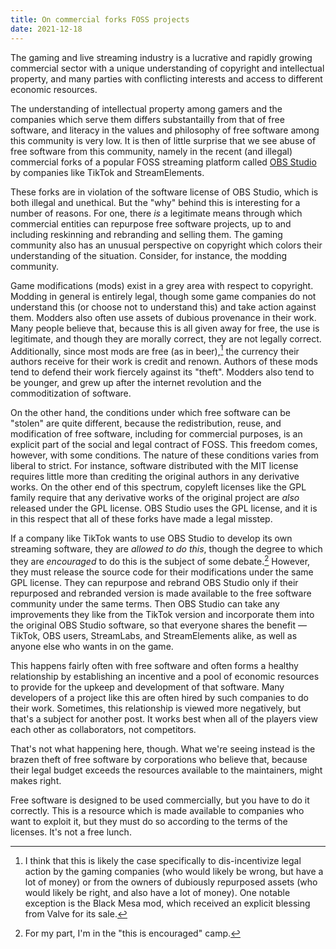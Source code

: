 ```yaml
---
title: On commercial forks FOSS projects
date: 2021-12-18
---
```


The gaming and live streaming industry is a lucrative and rapidly growing
commercial sector with a unique understanding of copyright and intellectual
property, and many parties with conflicting interests and access to different
economic resources.

The understanding of intellectual property among gamers and the companies which
serve them differs substantailly from that of free software, and literacy in the
values and philosophy of free software among this community is very low. It is
then of little surprise that we see abuse of free software from this community,
namely in the recent (and illegal) commercial forks of a popular FOSS streaming
platform called [OBS Studio] by companies like TikTok and StreamElements.

[OBS Studio]: https://obsproject.com

These forks are in violation of the software license of OBS Studio, which is
both illegal and unethical. But the "why" behind this is interesting for a
number of reasons. For one, there *is* a legitimate means through which
commercial entities can repurpose free software projects, up to and including
reskinning and rebranding and selling them. The gaming community also has an
unusual perspective on copyright which colors their understanding of the
situation. Consider, for instance, the modding community.

Game modifications (mods) exist in a grey area with respect to copyright.
Modding in general is entirely legal, though some game companies do not
understand this (or choose not to understand this) and take action against them.
Modders also often use assets of dubious provenance in their work. Many people
believe that, because this is all given away for free, the use is legitimate,
and though they are morally correct, they are not legally correct. Additionally,
since most mods are free (as in beer),[^1] the currency their authors receive
for their work is credit and renown. Authors of these mods tend to defend their
work fiercely against its "theft". Modders also tend to be younger, and grew up
after the internet revolution and the commoditization of software.

[^1]: I think that this is likely the case specifically to dis-incentivize legal action by the gaming companies (who would likely be wrong, but have a lot of money) or from the owners of dubiously repurposed assets (who would likely be right, and also have a lot of money). One notable exception is the Black Mesa mod, which received an explicit blessing from Valve for its sale.

On the other hand, the conditions under which free software can be "stolen" are
quite different, because the redistribution, reuse, and modification of free
software, including for commercial purposes, is an explicit part of the social
and legal contract of FOSS. This freedom comes, however, with some conditions.
The nature of these conditions varies from liberal to strict. For instance,
software distributed with the MIT license requires little more than crediting
the original authors in any derivative works. On the other end of this spectrum,
copyleft licenses like the GPL family require that any derivative works of the
original project are *also* released under the GPL license. OBS Studio uses the
GPL license, and it is in this respect that all of these forks have made a legal
misstep.

If a company like TikTok wants to use OBS Studio to develop its own streaming
software, they are *allowed to do this*, though the degree to which they are
*encouraged* to do this is the subject of some debate.[^2] However, they must
release the source code for their modifications under the same GPL license. They
can repurpose and rebrand OBS Studio only if their repurposed and rebranded
version is made available to the free software community under the same terms.
Then OBS Studio can take any improvements they like from the TikTok version and
incorporate them into the original OBS Studio software, so that everyone shares
the benefit &mdash; TikTok, OBS users, StreamLabs, and StreamElements alike, as
well as anyone else who wants in on the game.

[^2]: For my part, I'm in the "this is encouraged" camp.

This happens fairly often with free software and often forms a healthy
relationship by establishing an incentive and a pool of economic resources to
provide for the upkeep and development of that software. Many developers of a
project like this are often hired by such companies to do their work. Sometimes,
this relationship is viewed more negatively, but that's a subject for another
post. It works best when all of the players view each other as collaborators,
not competitors.

That's not what happening here, though. What we're seeing instead is the brazen
theft of free software by corporations who believe that, because their legal
budget exceeds the resources available to the maintainers, might makes right.

Free software is designed to be used commercially, but you have to do it
correctly. This is a resource which is made available to companies who want to
exploit it, but they must do so according to the terms of the licenses. It's not
a free lunch.
